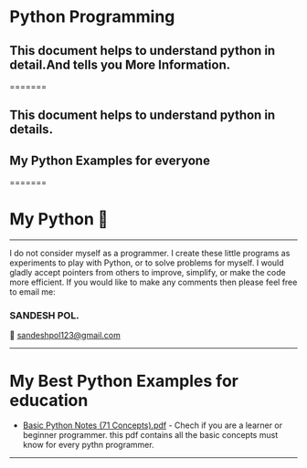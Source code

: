 # <b>Python Programming</b>
<h2>This document helps to understand python in detail.And tells you More Information.</h2>
=======
<h2>This document helps to understand python in details.</h2>

<h2>My Python Examples for everyone </h2>
=======

# My Python  :snake:
<hr>
I do not consider myself as a programmer. I create these little programs as experiments to play with Python, or to solve problems for myself. 
I would gladly accept pointers from others to improve, simplify, or make the code more efficient. If you would like to make any comments then please feel free to email me:

<h3><b>SANDESH POL.</b></h3>

:email: sandeshpol123@gmail.com
<hr>

# My Best Python Examples for education 


- [Basic Python Notes (71 Concepts).pdf](https://github.com/codewithsandy/Python-Basic-Exp/blob/master/Basic%20Python%20Notes%20(71%20Concepts).pdf) - Chech if you are a learner or beginner programmer. this pdf contains all the basic concepts must know for every pythn programmer.


<hr>

